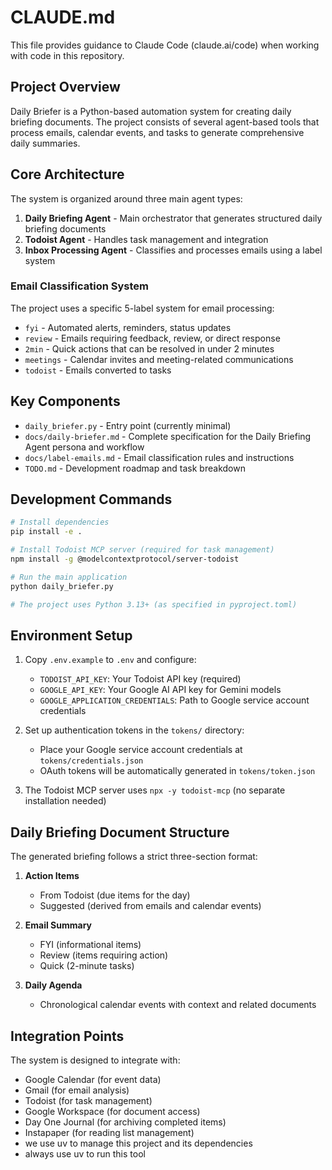# CLAUDE.md

This file provides guidance to Claude Code (claude.ai/code) when working with code in this repository.

## Project Overview

Daily Briefer is a Python-based automation system for creating daily briefing documents. The project consists of several agent-based tools that process emails, calendar events, and tasks to generate comprehensive daily summaries.

## Core Architecture

The system is organized around three main agent types:

1. **Daily Briefing Agent** - Main orchestrator that generates structured daily briefing documents
2. **Todoist Agent** - Handles task management and integration
3. **Inbox Processing Agent** - Classifies and processes emails using a label system

### Email Classification System

The project uses a specific 5-label system for email processing:
- `fyi` - Automated alerts, reminders, status updates
- `review` - Emails requiring feedback, review, or direct response 
- `2min` - Quick actions that can be resolved in under 2 minutes
- `meetings` - Calendar invites and meeting-related communications
- `todoist` - Emails converted to tasks

## Key Components

- `daily_briefer.py` - Entry point (currently minimal)
- `docs/daily-briefer.md` - Complete specification for the Daily Briefing Agent persona and workflow
- `docs/label-emails.md` - Email classification rules and instructions
- `TODO.md` - Development roadmap and task breakdown

## Development Commands

```bash
# Install dependencies
pip install -e .

# Install Todoist MCP server (required for task management)
npm install -g @modelcontextprotocol/server-todoist

# Run the main application
python daily_briefer.py

# The project uses Python 3.13+ (as specified in pyproject.toml)
```

## Environment Setup

1. Copy `.env.example` to `.env` and configure:
   - `TODOIST_API_KEY`: Your Todoist API key (required)
   - `GOOGLE_API_KEY`: Your Google AI API key for Gemini models
   - `GOOGLE_APPLICATION_CREDENTIALS`: Path to Google service account credentials

2. Set up authentication tokens in the `tokens/` directory:
   - Place your Google service account credentials at `tokens/credentials.json`
   - OAuth tokens will be automatically generated in `tokens/token.json`

3. The Todoist MCP server uses `npx -y todoist-mcp` (no separate installation needed)

## Daily Briefing Document Structure

The generated briefing follows a strict three-section format:

1. **Action Items**
   - From Todoist (due items for the day)
   - Suggested (derived from emails and calendar events)

2. **Email Summary** 
   - FYI (informational items)
   - Review (items requiring action)
   - Quick (2-minute tasks)

3. **Daily Agenda**
   - Chronological calendar events with context and related documents

## Integration Points

The system is designed to integrate with:
- Google Calendar (for event data)
- Gmail (for email analysis)
- Todoist (for task management)
- Google Workspace (for document access)
- Day One Journal (for archiving completed items)
- Instapaper (for reading list management)
- we use uv to manage this project and its dependencies
- always use uv to run this tool